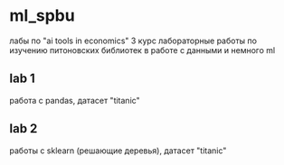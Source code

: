 # ml_spbu
лабы по "ai tools in economics" 3 курс
лабораторные работы по изучению питоновских библиотек в работе с данными и немного ml

## lab 1
работа с pandas, датасет "titanic"

## lab 2
работы с sklearn (решающие деревья),  датасет "titanic"
